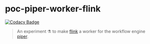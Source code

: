 poc-piper-worker-flink
======================

[![Codacy Badge](https://api.codacy.com/project/badge/Grade/653e27dc026745299c50343bc2b1c3bc)](https://app.codacy.com/app/ccamel/poc-piper-worker-flink?utm_source=github.com&utm_medium=referral&utm_content=ccamel/poc-piper-worker-flink&utm_campaign=Badge_Grade_Dashboard)

> An experiment :alembic: to make [flink] a worker for the workflow engine [piper].
 
[flink]: https://flink.apache.org/
[piper]: https://github.com/creactiviti/piper

[Chris Camel]: https://github.com/ccamel
[MIT]: https://tldrlegal.com/license/mit-license
